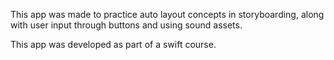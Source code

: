 This app was made to practice auto layout concepts in storyboarding, along with user input through buttons and using sound assets.

 This  app was developed as part of a swift course.
